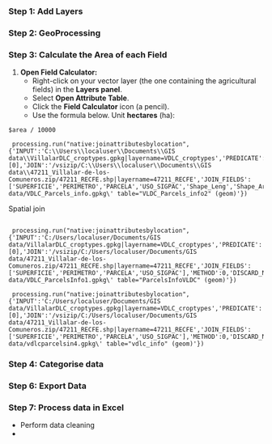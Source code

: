 ### Step 1: Add Layers

### Step 2: GeoProcessing

### Step 3: Calculate the Area of each Field
1. **Open Field Calculator:**
   - Right-click on your vector layer (the one containing the agricultural fields) in the **Layers panel**.
   - Select **Open Attribute Table**.
   - Click the **Field Calculator** icon (a pencil).
   - Use the formula below. Unit **hectares** (ha):  
  ```
  $area / 10000
  ```
```
 processing.run("native:joinattributesbylocation", {'INPUT':'C:\\Users\\localuser\\Documents\\GIS data\\VillalarDLC_croptypes.gpkg|layername=VDLC_croptypes','PREDICATE':[0],'JOIN':'/vsizip/C:\\Users\\localuser\\Documents\\GIS data\\47211_Villalar-de-los-Comuneros.zip/47211_RECFE.shp|layername=47211_RECFE','JOIN_FIELDS':['SUPERFICIE','PERIMETRO','PARCELA','USO_SIGPAC','Shape_Leng','Shape_Area'],'METHOD':0,'DISCARD_NONMATCHING':False,'PREFIX':'','OUTPUT':'ogr:dbname=\'C:/Users/localuser/Documents/GIS data/VDLC_Parcels_info.gpkg\' table="VLDC_Parcels_info2" (geom)'})
```

Spatial join
```

 processing.run("native:joinattributesbylocation", {'INPUT':'C:/Users/localuser/Documents/GIS data/VillalarDLC_croptypes.gpkg|layername=VDLC_croptypes','PREDICATE':[0],'JOIN':'/vsizip/C:/Users/localuser/Documents/GIS data/47211_Villalar-de-los-Comuneros.zip/47211_RECFE.shp|layername=47211_RECFE','JOIN_FIELDS':['SUPERFICIE','PERIMETRO','PARCELA','USO_SIGPAC'],'METHOD':0,'DISCARD_NONMATCHING':False,'PREFIX':'','OUTPUT':'ogr:dbname=\'C:/Users/localuser/Documents/GIS data/VDLC_ParcelsInfo1.gpkg\' table="ParcelsInfoVLDC" (geom)'})
```

```
 processing.run("native:joinattributesbylocation", {'INPUT':'C:/Users/localuser/Documents/GIS data/VillalarDLC_croptypes.gpkg|layername=VDLC_croptypes','PREDICATE':[0],'JOIN':'/vsizip/C:/Users/localuser/Documents/GIS data/47211_Villalar-de-los-Comuneros.zip/47211_RECFE.shp|layername=47211_RECFE','JOIN_FIELDS':['SUPERFICIE','PERIMETRO','PARCELA','USO_SIGPAC'],'METHOD':0,'DISCARD_NONMATCHING':False,'PREFIX':'','OUTPUT':'ogr:dbname=\'C:/Users/localuser/Documents/GIS data/vdlcparcelsin4.gpkg\' table="vdlc_info" (geom)'})
```
### Step 4: Categorise data

### Step 6: Export Data

### Step 7: Process data in Excel
* Perform data cleaning
* 
